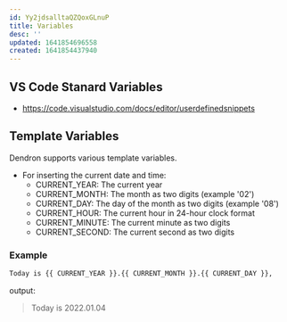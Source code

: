 ```yaml
---
id: Yy2jdsalltaQZQoxGLnuP
title: Variables
desc: ''
updated: 1641854696558
created: 1641854437940
---
```


## VS Code Stanard Variables

- <https://code.visualstudio.com/docs/editor/userdefinedsnippets>

## Template Variables

Dendron supports various template variables.

- For inserting the current date and time:
  - CURRENT_YEAR: The current year
  - CURRENT_MONTH: The month as two digits (example '02')
  - CURRENT_DAY: The day of the month as two digits (example '08')
  - CURRENT_HOUR: The current hour in 24-hour clock format
  - CURRENT_MINUTE: The current minute as two digits
  - CURRENT_SECOND: The current second as two digits

### Example

```md
Today is {{ CURRENT_YEAR }}.{{ CURRENT_MONTH }}.{{ CURRENT_DAY }},
```

output:

> Today is 2022.01.04
